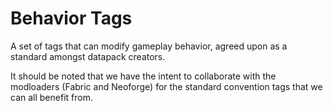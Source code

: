 # Behavior Tags

A set of tags that can modify gameplay behavior, agreed upon as a standard amongst datapack creators.

It should be noted that we have the intent to collaborate with the modloaders (Fabric and Neoforge) for the standard convention tags that we can all benefit from.